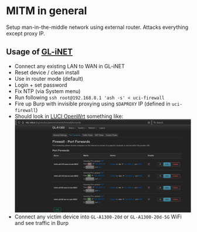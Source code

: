 # MITM in general
Setup man-in-the-middle network using external router. Attacks everything except proxy IP.

## Usage of [GL-iNET](https://www.gl-inet.com/products/gl-a1300/)
* Connect any existing LAN to WAN in GL-iNET
* Reset device / clean install
* Use in router mode (default)
* Login + set password
* Fix NTP (via System menu)
* Run following `ssh root@192.168.8.1 'ash -s' < uci-firewall`
* Fire up Burp with invisible proxying using `$DAPROXY` IP (defined in `uci-firewall`)
* Should look in [LUCI OpenWrt](http://192.168.8.1/cgi-bin/luci) something like:
![port forward rules](firewall.png)
* Connect any victim device into `GL-A1300-20d` or `GL-A1300-20d-5G` WiFi and see traffic in Burp
